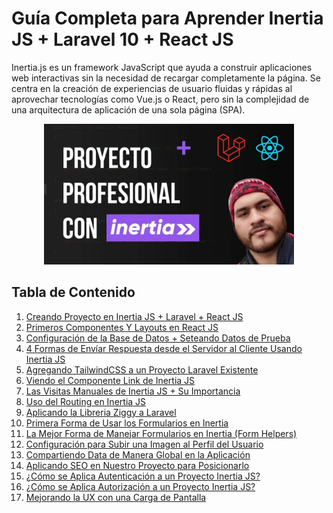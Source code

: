 # Guía Completa para Aprender Inertia JS + Laravel 10 + React JS

Inertia.js es un framework JavaScript que ayuda a construir aplicaciones web interactivas sin la necesidad de recargar completamente la página. Se centra en la creación de experiencias de usuario fluidas y rápidas al aprovechar tecnologías como Vue.js o React, pero sin la complejidad de una arquitectura de aplicación de una sola página (SPA).

<p align="center"><a href="https://www.youtube.com/playlist?list=PLs6-qUGNfXBlGn1b3kGzclzM32B9OXDUI" target="_blank"><img src="public/assets/image/inertia-repo.webp" width="400" alt="Inertia JS Course"></a></p>

## Tabla de Contenido

1. [Creando Proyecto en Inertia JS + Laravel + React JS](https://youtu.be/mPflwQVvQtw?si=vpAmdGNMGVK5fdTs)
2. [Primeros Componentes Y Layouts en React JS](https://youtu.be/BVkBc6Bvph8?si=Q8481nsm2EZ4wqvU)
3. [Configuración de la Base de Datos + Seteando Datos de Prueba](https://youtu.be/29GiTkSFGcI?si=nByvR7HoDuOCeCB8)
4. [4 Formas de Envíar Respuesta desde el Servidor al Cliente Usando Inertia JS](https://youtu.be/i3t0--KiWw8?si=K9t0RFhU8qQ6TGSg)
5. [Agregando TailwindCSS a un Proyecto Laravel Existente](https://youtu.be/2y2du2Ngwlg?si=6AryhI-CgY4qNYjk)
6. [Viendo el Componente Link de Inertia JS](https://youtu.be/Z-ARZZnOmjU?si=x5XW1rDZ3QfE2IhA)
7. [Las Visitas Manuales de Inertia JS + Su Importancia](https://youtu.be/rNfmIjn9VXs?si=2sHtIV0tc8VwJBIf)
8. [Uso del Routing en Inertia JS](https://youtu.be/Z9t9t6CVqrs?si=cl1TxjutOLU1N_u5)
9. [Aplicando la Libreria Ziggy a Laravel](https://youtu.be/SswEl-9t1V0?si=YCAm1Xpa2oD5UWag)
10. [Primera Forma de Usar los Formularios en Inertia](https://youtu.be/hkbcva_5xuo?si=eBPXUDXbayr0N0sx)
11. [La Mejor Forma de Manejar Formularios en Inertia (Form Helpers)](https://youtu.be/-w_edoxxy_0?si=sX6dbQoSvpJAaUmd)
12. [Configuración para Subir una Imagen al Perfil del Usuario](https://youtu.be/aDKkk1ykuTY?si=rWvtScBhLSq7Kp77)
13. [Compartiendo Data de Manera Global en la Aplicación](https://youtu.be/hBFzBPLwOK0?si=pxiuamYK0vPbDaBB)
14. [Aplicando SEO en Nuestro Proyecto para Posicionarlo](https://youtu.be/6J8HV7gMrzA?si=EEqT594d7Ae39bgy)
15. [¿Cómo se Aplica Autenticación a un Proyecto Inertia JS?](https://youtu.be/uvGUfMw7o44?si=AzlLUKZ28xQP6G23)
16. [¿Cómo se Aplica Autorización a un Proyecto Inertia JS?](https://youtu.be/YjovF96gSmY?si=31uJTsJLZCHmuZtk)
17. [Mejorando la UX con una Carga de Pantalla](https://youtu.be/oJcyWPAa7VY?si=fBznefn7LVWdtSyT)
